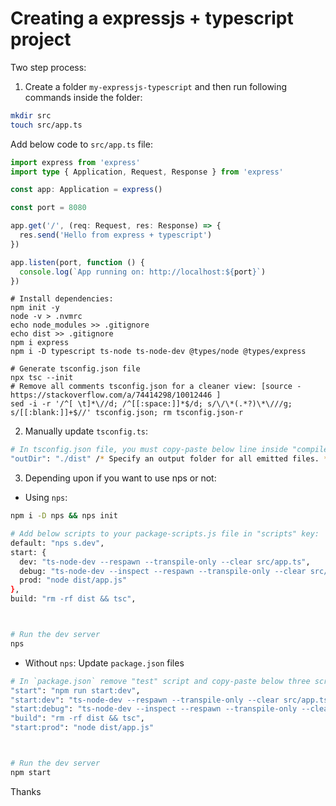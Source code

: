 # Creating a expressjs + typescript project

Two step process:

1. Create a folder `my-expressjs-typescript` and then run following commands inside the folder:

```bash
mkdir src
touch src/app.ts
```
Add below code to `src/app.ts` file:

```ts
import express from 'express'
import type { Application, Request, Response } from 'express'

const app: Application = express()

const port = 8080

app.get('/', (req: Request, res: Response) => {
  res.send('Hello from express + typescript')
})

app.listen(port, function () {
  console.log(`App running on: http://localhost:${port}`)
})
```

```
# Install dependencies:
npm init -y
node -v > .nvmrc
echo node_modules >> .gitignore
echo dist >> .gitignore
npm i express
npm i -D typescript ts-node ts-node-dev @types/node @types/express

# Generate tsconfig.json file
npx tsc --init
# Remove all comments tsconfig.json for a cleaner view: [source - https://stackoverflow.com/a/74414298/10012446 ]
sed -i -r '/^[ \t]*\//d; /^[[:space:]]*$/d; s/\/\*(.*?)\*\///g; s/[[:blank:]]+$//' tsconfig.json; rm tsconfig.json-r
```

2. Manually update `tsconfig.ts`:

```bash
# In tsconfig.json file, you must copy-paste below line inside "compilerOptions" key:
"outDir": "./dist" /* Specify an output folder for all emitted files. */,
```

3. Depending upon if you want to use nps or not:
  - Using `nps`:

```bash
npm i -D nps && nps init

# Add below scripts to your package-scripts.js file in "scripts" key:
default: "nps s.dev",
start: {
  dev: "ts-node-dev --respawn --transpile-only --clear src/app.ts",
  debug: "ts-node-dev --inspect --respawn --transpile-only --clear src/app.ts",
  prod: "node dist/app.js"
},
build: "rm -rf dist && tsc",



# Run the dev server
nps
```

  - Without `nps`: Update `package.json` files

```bash
# In `package.json` remove "test" script and copy-paste below three scripts:
"start": "npm run start:dev",
"start:dev": "ts-node-dev --respawn --transpile-only --clear src/app.ts",
"start:debug": "ts-node-dev --inspect --respawn --transpile-only --clear src/app.ts",
"build": "rm -rf dist && tsc",
"start:prod": "node dist/app.js"



# Run the dev server
npm start
```

Thanks
